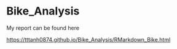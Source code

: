 # Bike_Analysis

My report can be found here

https://tttanh0874.github.io/Bike_Analysis/RMarkdown_Bike.html
